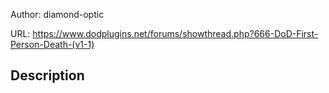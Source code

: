 Author: diamond-optic

URL: https://www.dodplugins.net/forums/showthread.php?666-DoD-First-Person-Death-(v1-1)

## Description

